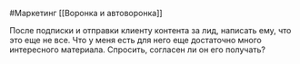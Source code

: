 #Маркетинг 
[[Воронка и автоворонка]]

После подписки и отправки клиенту контента за лид, написать ему, что это еще не все. Что у меня есть для него еще достаточно много интересного материала. Спросить, согласен ли он его получать?
